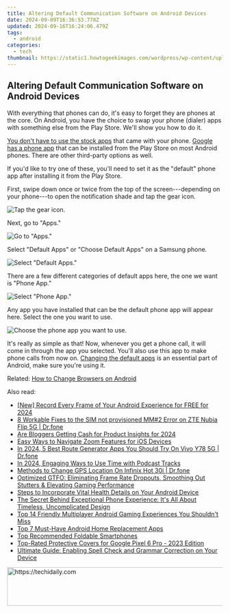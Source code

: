 ```yaml
---
title: Altering Default Communication Software on Android Devices
date: 2024-09-09T16:36:53.778Z
updated: 2024-09-16T16:24:06.479Z
tags:
  - android
categories:
  - tech
thumbnail: https://static1.howtogeekimages.com/wordpress/wp-content/uploads/2022/04/Phone-ringing.jpg
---
```


## Altering Default Communication Software on Android Devices

With everything that phones can do, it's easy to forget they are phones at the core. On Android, you have the choice to swap your phone (dialer) apps with something else from the Play Store. We'll show you how to do it.

[You don't have to use the stock apps](https://youtube-zero.techidaily.com/ed-in-2024-essential-guide-to-hashtagging-for-game-focused-yt-channels/) that came with your phone. [Google has a phone app](https://www.anrdoezrs.net/links/3607085/type/dlg/sid/UUhtgUeUpU206229/https://play.google.com/store/apps/details?id=com.google.android.dialer) that can be installed from the Play Store on most Android phones. There are other third-party options as well.

 If you'd like to try one of these, you'll need to set it as the "default" phone app after installing it from the Play Store.

 First, swipe down once or twice from the top of the screen---depending on your phone---to open the notification shade and tap the gear icon.

![Tap the gear icon.](https://static1.howtogeekimages.com/wordpress/wp-content/uploads/2022/03/2022-03-29_17-02-41.jpg?trim=1,1&amp;bg-color=000&amp;pad=1,1) 

 Next, go to "Apps."

![Go to "Apps."](https://static1.howtogeekimages.com/wordpress/wp-content/uploads/2016/10/2022-04-18_15-04-03.jpg) 

 Select "Default Apps" or "Choose Default Apps" on a Samsung phone.

![Select "Default Apps."](https://static1.howtogeekimages.com/wordpress/wp-content/uploads/2016/10/2022-04-18_15-04-50.jpg) 

 There are a few different categories of default apps here, the one we want is "Phone App."

![Select "Phone App."](https://static1.howtogeekimages.com/wordpress/wp-content/uploads/2022/04/2022-04-18_16-58-40.jpg) 

 Any app you have installed that can be the default phone app will appear here. Select the one you want to use.

![Choose the phone app you want to use.](https://static1.howtogeekimages.com/wordpress/wp-content/uploads/2022/04/2022-04-18_16-59-19.jpg) 

 It's really as simple as that! Now, whenever you get a phone call, it will come in through the app you selected. You'll also use this app to make phone calls from now on. [Changing the default apps](https://screen-recording.techidaily.com/2024-approved-discovering-the-finest-mac-screen-capture-software/) is an essential part of Android, make sure you're using it.

Related: [How to Change Browsers on Android](https://screen-recording.techidaily.com/2024-approved-discovering-the-finest-mac-screen-capture-software/)

<ins class="adsbygoogle"
     style="display:block"
     data-ad-format="autorelaxed"
     data-ad-client="ca-pub-7571918770474297"
     data-ad-slot="1223367746"></ins>

<ins class="adsbygoogle"
     style="display:block"
     data-ad-client="ca-pub-7571918770474297"
     data-ad-slot="8358498916"
     data-ad-format="auto"
     data-full-width-responsive="true"></ins>

<span class="atpl-alsoreadstyle">Also read:</span>
<div><ul>
<li><a href="https://screen-capture.techidaily.com/new-record-every-frame-of-your-android-experience-for-free-for-2024/"><u>[New] Record Every Frame of Your Android Experience for FREE for 2024</u></a></li>
<li><a href="https://howto.techidaily.com/8-workable-fixes-to-the-sim-not-provisioned-mm2-error-on-zte-nubia-flip-5g-drfone-by-drfone-fix-android-problems-fix-android-problems/"><u>8 Workable Fixes to the SIM not provisioned MM#2 Error on ZTE Nubia Flip 5G | Dr.fone</u></a></li>
<li><a href="https://extra-lessons.techidaily.com/are-bloggers-getting-cash-for-product-insights-for-2024/"><u>Are Bloggers Getting Cash for Product Insights for 2024</u></a></li>
<li><a href="https://technical-tips.techidaily.com/1722864248777-easy-ways-to-navigate-zoom-features-for-ios-devices/"><u>Easy Ways to Navigate Zoom Features for iOS Devices</u></a></li>
<li><a href="https://change-location.techidaily.com/in-2024-5-best-route-generator-apps-you-should-try-on-vivo-y78-5g-drfone-by-drfone-virtual-android/"><u>In 2024, 5 Best Route Generator Apps You Should Try On Vivo Y78 5G | Dr.fone</u></a></li>
<li><a href="https://fox-cloud.techidaily.com/in-2024-engaging-ways-to-use-time-with-podcast-tracks/"><u>In 2024, Engaging Ways to Use Time with Podcast Tracks</u></a></li>
<li><a href="https://fake-location.techidaily.com/methods-to-change-gps-location-on-infinix-hot-30i-drfone-by-drfone-virtual-android/"><u>Methods to Change GPS Location On Infinix Hot 30i | Dr.fone</u></a></li>
<li><a href="https://program-issues.techidaily.com/optimized-gtfo-eliminating-frame-rate-dropouts-smoothing-out-stutters-and-elevating-gaming-performance/"><u>Optimized GTFO: Eliminating Frame Rate Dropouts, Smoothing Out Stutters & Elevating Gaming Performance</u></a></li>
<li><a href="https://hardware-reviews.techidaily.com/steps-to-incorporate-vital-health-details-on-your-android-device/"><u>Steps to Incorporate Vital Health Details on Your Android Device</u></a></li>
<li><a href="https://hardware-reviews.techidaily.com/the-secret-behind-exceptional-phone-experience-its-all-about-timeless-uncomplicated-design/"><u>The Secret Behind Exceptional Phone Experience: It's All About Timeless, Uncomplicated Design</u></a></li>
<li><a href="https://hardware-reviews.techidaily.com/top-14-friendly-multiplayer-android-gaming-experiences-you-shouldnt-miss/"><u>Top 14 Friendly Multiplayer Android Gaming Experiences You Shouldn't Miss</u></a></li>
<li><a href="https://hardware-reviews.techidaily.com/top-7-must-have-android-home-replacement-apps/"><u>Top 7 Must-Have Android Home Replacement Apps</u></a></li>
<li><a href="https://hardware-reviews.techidaily.com/top-recommended-foldable-smartphones/"><u>Top Recommended Foldable Smartphones</u></a></li>
<li><a href="https://hardware-reviews.techidaily.com/top-rated-protective-covers-for-google-pixel-6-pro-2023-edition/"><u>Top-Rated Protective Covers for Google Pixel 6 Pro - 2023 Edition</u></a></li>
<li><a href="https://hardware-reviews.techidaily.com/ultimate-guide-enabling-spell-check-and-grammar-correction-on-your-device/"><u>Ultimate Guide: Enabling Spell Check and Grammar Correction on Your Device</u></a></li>
</ul></div>

<!-- affiliate ads begin -->
<a href="https://25home.pxf.io/c/5597632/2123482/16836" target="_top" id="2123482">
  <img src="//a.impactradius-go.com/display-ad/16836-2123482" border="0" alt="https://techidaily.com" width="728" height="90"/>
</a>
<img height="0" width="0" src="https://25home.pxf.io/i/5597632/2123482/16836" style="position:absolute;visibility:hidden;" border="0" />
<!-- affiliate ads end -->

